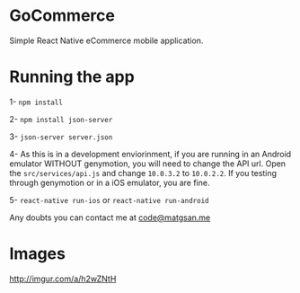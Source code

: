 # GoCommerce
Simple React Native eCommerce mobile application.

# Running the app
1- `npm install` 

2- `npm install json-server`

3- `json-server server.json`

4- As this is in a development enviorinment, if you are running in an Android emulator WITHOUT genymotion, you will need to change the API url. Open the `src/services/api.js` and change `10.0.3.2` to `10.0.2.2`. If you testing through genymotion or in a iOS emulator, you are fine.

5- `react-native run-ios` or `react-native run-android`

Any doubts you can contact me at code@matgsan.me

# Images
http://imgur.com/a/h2wZNtH
